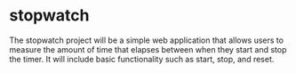 # stopwatch
The stopwatch project will be a simple web application that allows users to measure the amount of time that elapses between when they start and stop the timer. It will include basic functionality such as start, stop, and reset.
